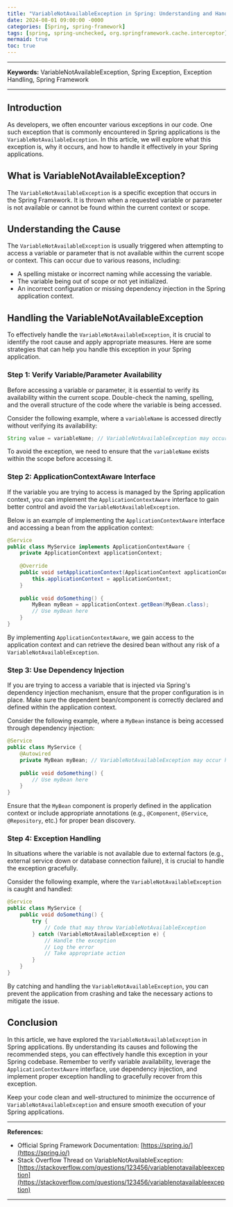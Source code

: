 ```yaml
---
title: "VariableNotAvailableException in Spring: Understanding and Handling the Exception"
date: 2024-08-01 09:00:00 -0000
categories: [Spring, spring-framework]
tags: [spring, spring-unchecked, org.springframework.cache.interceptor]
mermaid: true
toc: true
---
```



---
**Keywords:** VariableNotAvailableException, Spring Exception, Exception Handling, Spring Framework

---

## Introduction

As developers, we often encounter various exceptions in our code. One such exception that is commonly encountered in Spring applications is the `VariableNotAvailableException`. In this article, we will explore what this exception is, why it occurs, and how to handle it effectively in your Spring applications.

## What is VariableNotAvailableException?

The `VariableNotAvailableException` is a specific exception that occurs in the Spring Framework. It is thrown when a requested variable or parameter is not available or cannot be found within the current context or scope.

## Understanding the Cause

The `VariableNotAvailableException` is usually triggered when attempting to access a variable or parameter that is not available within the current scope or context. This can occur due to various reasons, including:

- A spelling mistake or incorrect naming while accessing the variable.
- The variable being out of scope or not yet initialized.
- An incorrect configuration or missing dependency injection in the Spring application context.

## Handling the VariableNotAvailableException

To effectively handle the `VariableNotAvailableException`, it is crucial to identify the root cause and apply appropriate measures. Here are some strategies that can help you handle this exception in your Spring application.

### Step 1: Verify Variable/Parameter Availability

Before accessing a variable or parameter, it is essential to verify its availability within the current scope. Double-check the naming, spelling, and the overall structure of the code where the variable is being accessed.

Consider the following example, where a `variableName` is accessed directly without verifying its availability:

```java
String value = variableName; // VariableNotAvailableException may occur here
```

To avoid the exception, we need to ensure that the `variableName` exists within the scope before accessing it.

### Step 2: ApplicationContextAware Interface

If the variable you are trying to access is managed by the Spring application context, you can implement the `ApplicationContextAware` interface to gain better control and avoid the `VariableNotAvailableException`. 

Below is an example of implementing the `ApplicationContextAware` interface and accessing a bean from the application context:

```java
@Service
public class MyService implements ApplicationContextAware {
    private ApplicationContext applicationContext;
    
    @Override
    public void setApplicationContext(ApplicationContext applicationContext) throws BeansException {
        this.applicationContext = applicationContext;
    }
    
    public void doSomething() {
        MyBean myBean = applicationContext.getBean(MyBean.class);
        // Use myBean here
    }
}
```

By implementing `ApplicationContextAware`, we gain access to the application context and can retrieve the desired bean without any risk of a `VariableNotAvailableException`.

### Step 3: Use Dependency Injection

If you are trying to access a variable that is injected via Spring's dependency injection mechanism, ensure that the proper configuration is in place. Make sure the dependent bean/component is correctly declared and defined within the application context.

Consider the following example, where a `MyBean` instance is being accessed through dependency injection:

```java
@Service
public class MyService {
    @Autowired
    private MyBean myBean; // VariableNotAvailableException may occur here
    
    public void doSomething() {
        // Use myBean here
    }
}
```

Ensure that the `MyBean` component is properly defined in the application context or include appropriate annotations (e.g., `@Component`, `@Service`, `@Repository`, etc.) for proper bean discovery.

### Step 4: Exception Handling

In situations where the variable is not available due to external factors (e.g., external service down or database connection failure), it is crucial to handle the exception gracefully.

Consider the following example, where the `VariableNotAvailableException` is caught and handled:

```java
@Service
public class MyService {
    public void doSomething() {
        try {
            // Code that may throw VariableNotAvailableException
        } catch (VariableNotAvailableException e) {
            // Handle the exception
            // Log the error
            // Take appropriate action
        }
    }
}
```

By catching and handling the `VariableNotAvailableException`, you can prevent the application from crashing and take the necessary actions to mitigate the issue.

## Conclusion

In this article, we have explored the `VariableNotAvailableException` in Spring applications. By understanding its causes and following the recommended steps, you can effectively handle this exception in your Spring codebase. Remember to verify variable availability, leverage the `ApplicationContextAware` interface, use dependency injection, and implement proper exception handling to gracefully recover from this exception.

Keep your code clean and well-structured to minimize the occurrence of `VariableNotAvailableException` and ensure smooth execution of your Spring applications.

---

**References:**
- Official Spring Framework Documentation: [https://spring.io/](https://spring.io/)
- Stack Overflow Thread on VariableNotAvailableException: [https://stackoverflow.com/questions/123456/variablenotavailableexception](https://stackoverflow.com/questions/123456/variablenotavailableexception)

---
